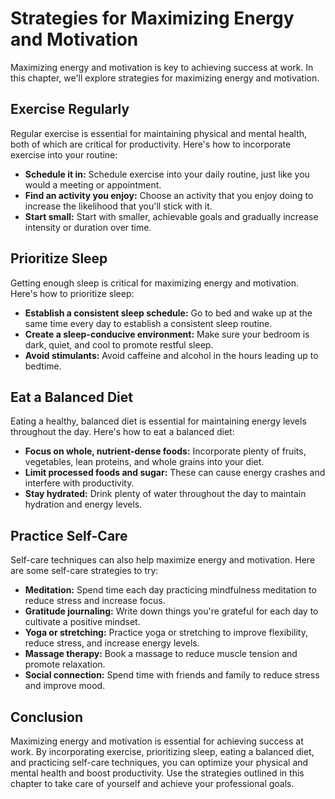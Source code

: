 Strategies for Maximizing Energy and Motivation
============================================================================================

Maximizing energy and motivation is key to achieving success at work. In this chapter, we'll explore strategies for maximizing energy and motivation.

Exercise Regularly
------------------

Regular exercise is essential for maintaining physical and mental health, both of which are critical for productivity. Here's how to incorporate exercise into your routine:

* **Schedule it in:** Schedule exercise into your daily routine, just like you would a meeting or appointment.
* **Find an activity you enjoy:** Choose an activity that you enjoy doing to increase the likelihood that you'll stick with it.
* **Start small:** Start with smaller, achievable goals and gradually increase intensity or duration over time.

Prioritize Sleep
----------------

Getting enough sleep is critical for maximizing energy and motivation. Here's how to prioritize sleep:

* **Establish a consistent sleep schedule:** Go to bed and wake up at the same time every day to establish a consistent sleep routine.
* **Create a sleep-conducive environment:** Make sure your bedroom is dark, quiet, and cool to promote restful sleep.
* **Avoid stimulants:** Avoid caffeine and alcohol in the hours leading up to bedtime.

Eat a Balanced Diet
-------------------

Eating a healthy, balanced diet is essential for maintaining energy levels throughout the day. Here's how to eat a balanced diet:

* **Focus on whole, nutrient-dense foods:** Incorporate plenty of fruits, vegetables, lean proteins, and whole grains into your diet.
* **Limit processed foods and sugar:** These can cause energy crashes and interfere with productivity.
* **Stay hydrated:** Drink plenty of water throughout the day to maintain hydration and energy levels.

Practice Self-Care
------------------

Self-care techniques can also help maximize energy and motivation. Here are some self-care strategies to try:

* **Meditation:** Spend time each day practicing mindfulness meditation to reduce stress and increase focus.
* **Gratitude journaling:** Write down things you're grateful for each day to cultivate a positive mindset.
* **Yoga or stretching:** Practice yoga or stretching to improve flexibility, reduce stress, and increase energy levels.
* **Massage therapy:** Book a massage to reduce muscle tension and promote relaxation.
* **Social connection:** Spend time with friends and family to reduce stress and improve mood.

Conclusion
----------

Maximizing energy and motivation is essential for achieving success at work. By incorporating exercise, prioritizing sleep, eating a balanced diet, and practicing self-care techniques, you can optimize your physical and mental health and boost productivity. Use the strategies outlined in this chapter to take care of yourself and achieve your professional goals.
